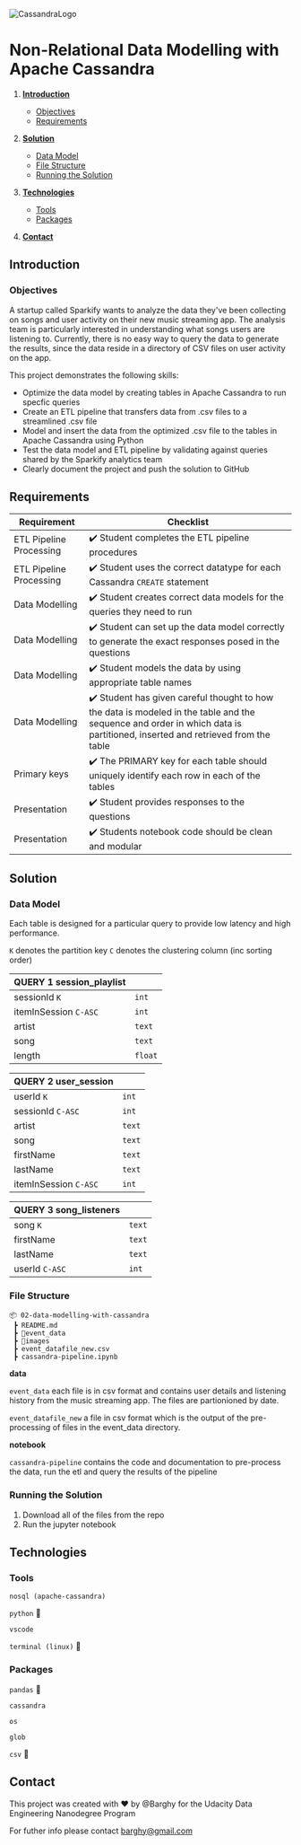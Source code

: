 ![CassandraLogo](https://upload.wikimedia.org/wikipedia/commons/thumb/5/5e/Cassandra_logo.svg/558px-Cassandra_logo.svg.png)

# Non-Relational Data Modelling with Apache Cassandra

1. [**Introduction**](#introduction)
    - [Objectives](#objectives)
    - [Requirements](#requirements)

2. [**Solution**](#solution)
    - [Data Model](#data-model)
    - [File Structure](#file-structure)
    - [Running the Solution](#running-the-solution)

3. [**Technologies**](#technologies)
    - [Tools](#tools)
    - [Packages](#packages)

4. [**Contact**](#contact)

## Introduction

### Objectives

A startup called Sparkify wants to analyze the data they've been collecting on songs and user activity on their new music streaming app. The analysis team is particularly interested in understanding what songs users are listening to. Currently, there is no easy way to query the data to generate the results, since the data reside in a directory of CSV files on user activity on the app.

This project demonstrates the following skills:
- Optimize the data model by creating tables in Apache Cassandra to run specfic queries
- Create an ETL pipeline that transfers data from .csv files to a streamlined .csv file
- Model and insert the data from the optimized .csv file to the tables in Apache Cassandra using Python 
- Test the data model and ETL pipeline by validating against queries shared by the Sparkify analytics team
- Clearly document the project and push the solution to GitHub

## Requirements

| Requirement             | Checklist                                                                                                             |
|-------------------------|-----------------------------------------------------------------------------------------------------------------------|
| ETL Pipeline Processing | :heavy_check_mark: Student completes the ETL pipeline procedures                                                      |
| ETL Pipeline Processing | :heavy_check_mark: Student uses the correct datatype for each Cassandra `CREATE` statement                            |
| Data Modelling          | :heavy_check_mark: Student creates correct data models for the queries they need to run                               |
| Data Modelling          | :heavy_check_mark: Student can set up the data model correctly to generate the exact responses posed in the questions |
| Data Modelling          | :heavy_check_mark: Student models the data by using appropriate table names                                           |
| Data Modelling          | :heavy_check_mark: Student has given careful thought to how the data is modeled in the table and the sequence and order in which data is partitioned, inserted and retrieved from the table                                                                         |
| Primary keys            | :heavy_check_mark: The PRIMARY key for each table should uniquely identify each row in each of the tables             |
| Presentation            | :heavy_check_mark: Student provides responses to the questions                                                        |
| Presentation            | :heavy_check_mark: Students notebook code should be clean and modular                                                 |

## Solution

### Data Model

Each table is designed for a particular query to provide low latency and high performance.

`K` denotes the partition key
`C` denotes the clustering column (inc sorting order)

| QUERY 1 **session_playlist** |         |
|------------------------------|---------|
| sessionId `K`                | `int`   |
| itemInSession `C-ASC`        | `int`   |
| artist                       | `text`  |
| song                         | `text`  |
| length                       | `float` |

| QUERY 2 **user_session**     |         |
|------------------------------|---------|
| userId `K`                   | `int`   |
| sessionId `C-ASC`            | `int`   |
| artist                       | `text`  |
| song                         | `text`  |
| firstName                    | `text`  |
| lastName                     | `text`  |
| itemInSession `C-ASC`        | `int`   |

| QUERY 3 **song_listeners**   |         |
|------------------------------|---------|
| song `K`                     | `text`  |
| firstName                    | `text`  |
| lastName                     | `text`  |
| userId `C-ASC`               | `int`   |

### File Structure

```
📦 02-data-modelling-with-cassandra
 ┣ README.md
 ┣ 📂event_data
 ┣ 📂images
 ┣ event_datafile_new.csv
 ┣ cassandra-pipeline.ipynb

```
**data**

`event_data` each file is in csv format and contains user details and listening history from the music streaming app. The files are partionioned by date.

`event_datafile_new` a file in csv format which is the output of the pre-processing of files in the event_data directory.

**notebook**

`cassandra-pipeline` contains the code and documentation to pre-process the data, run the etl and query the results of the pipeline

### Running the Solution

1. Download all of the files from the repo
2. Run the jupyter notebook

## Technologies

### Tools

`nosql (apache-cassandra)`

`python` :snake:

`vscode`

`terminal (linux)` :penguin:

### Packages

`pandas` :panda_face:

`cassandra` 

`os`

`glob`

`csv` :memo: 

## Contact

This project was created with :heart: by @Barghy for the Udacity Data Engineering Nanodegree Program

For futher info please contact <barghy@gmail.com>